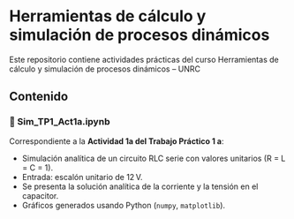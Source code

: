 # Herramientas de cálculo y simulación de procesos dinámicos

Este repositorio contiene actividades prácticas del curso Herramientas de cálculo y simulación de procesos dinámicos – UNRC

## Contenido

### 📘 Sim_TP1_Act1a.ipynb
Correspondiente a la **Actividad 1a del Trabajo Práctico 1 a**:

- Simulación analítica de un circuito RLC serie con valores unitarios (R = L = C = 1).
- Entrada: escalón unitario de 12 V.
- Se presenta la solución analítica de la corriente y la tensión en el capacitor.
- Gráficos generados usando Python (`numpy`, `matplotlib`).
